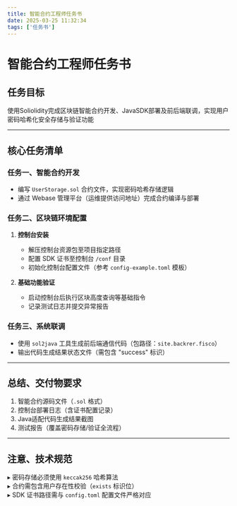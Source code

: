 ```yaml
---
title: 智能合约工程师任务书
date: 2025-03-25 11:32:34
tags: ['任务书']
---
```

# 智能合约工程师任务书

## 任务目标  
使用Soliolidity完成区块链智能合约开发、JavaSDK部署及前后端联调，实现用户密码哈希化安全存储与验证功能  

---

## 核心任务清单  

### 任务一、智能合约开发  
- 编写 `UserStorage.sol` 合约文件，实现密码哈希存储逻辑  
- 通过 Webase 管理平台（运维提供访问地址）完成合约编译与部署  

### 任务二、区块链环境配置  
1. **控制台安装**  
   - 解压控制台资源包至项目指定路径  
   - 配置 SDK 证书至控制台 `/conf` 目录  
   - 初始化控制台配置文件（参考 `config-example.toml` 模板）  

2. **基础功能验证**  
   - 启动控制台后执行区块高度查询等基础指令  
   - 记录测试日志并提交异常报告  

### 任务三、系统联调  
- 使用 `sol2java` 工具生成前后端通信代码（包路径：`site.backrer.fisco`）  
- 输出代码生成结果状态文件（需包含 "success" 标识）  

---

## 总结、交付物要求  
1. 智能合约源码文件（`.sol` 格式）  
2. 控制台部署日志（含证书配置记录）  
3. Java适配代码生成结果截图  
4. 测试报告（覆盖密码存储/验证全流程）  

---

## 注意、技术规范  
▸ 密码存储必须使用 `keccak256` 哈希算法  
▸ 合约需包含用户存在性校验（`exists` 标识位）  
▸ SDK 证书路径需与 `config.toml` 配置文件严格对应  


